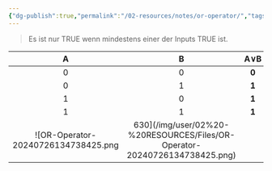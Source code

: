 ```yaml
---
{"dg-publish":true,"permalink":"/02-resources/notes/or-operator/","tags":["informatik","mathe"],"noteIcon":"","updated":"2024-07-26T14:04:49.000+02:00"}
---
```


>Es ist nur TRUE wenn mindestens einer der Inputs TRUE ist.

|  A  |  B  | **A∨B** |
| :-: | :-: | :-----: |
|  0  |  0  |  **0**  |
|  0  |  1  |  **1**  |
|  1  |  0  |  **1**  |
|  1  |  1  |  **1**  |
![OR-Operator-20240726134738425.png|630](/img/user/02%20-%20RESOURCES/Files/OR-Operator-20240726134738425.png)
